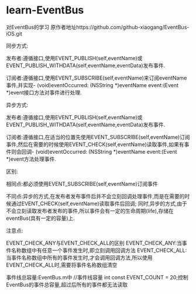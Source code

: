 # learn-EventBus
对EventBus的学习
原作者地址https://github.com/github-xiaogang/EventBus-iOS.git

同步方式:

发布者:遵循<EventSyncPublisher>接口,使用EVENT_PUBLISH(self,eventName)或EVENT_PUBLISH_WITHDATA(self,eventName,eventData)发布事件.

订阅者:遵循<EventSyncSubscriber>接口,使用EVENT_SUBSCRIBE(self,eventName)来订阅eventName事件,并实现- (void)eventOccurred: (NSString *)eventName event:(Event *)event接口方法对事件进行处理.

异步方式:

发布者:遵循<EventAsyncPublisher>接口,使用EVENT_PUBLISH(self,eventName)或EVENT_PUBLISH_WITHDATA(self,eventName,eventData)发布事件.

订阅者:遵循<EventAsyncSubscriber>接口,在适当的位置先使用EVENT_SUBSCRIBE(self,eventName)订阅事件,然后在需要的时候使用EVENT_CHECK(self,eventName)读取事件,如果有事件则会回调- (void)eventOccurred: (NSString *)eventName event:(Event *)event方法处理事件.

区别:

相同点:都必须使用EVENT_SUBSCRIBE(self,eventName)订阅事件

不同点:异步的方式,在发布者发布事件后并不会立刻回调处理事件,而是在需要的时候通过EVENT_CHECK(self,eventName)读取事件后回调;
      同时,异步的方式,由于不会立刻读取发布者发布的事件,所以事件会有一定的生命周期(life),存储在eventBus(具有一定的容量)上.

注意点:

EVENT_CHECK_ANY与EVENT_CHECK_ALL的区别
EVENT_CHECK_ANY:当事件名称数组中有任意一个事件发生时,即立刻调用回调方法
EVENT_CHECK_ALL:当事件名称数组中所有的事件发生时,才会调用回调方法,所以使用EVENT_CHECK_ALL时,需要将事件名称数组清空

事件线总容量:EventBus.m中 //事件线容量  int const EVENT_COUNT = 20;控制EventBus的事件总容量,超过后所有的事件都无法读取
